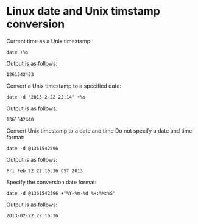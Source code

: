 Linux date and Unix timstamp conversion
=====

Current time as a Unix timestamp:

`date +%s`

Output is as follows:

`1361542433`

Convert a Unix timestamp to a specified date:

`date -d '2013-2-22 22:14' +%s`

Output is as follows:

`1361542440`

Convert Unix timestamp to a date and time Do not specify a date and time format:

`date -d @1361542596`

Output is as follows:

`Fri Feb 22 22:16:36 CST 2013`

Specify the conversion date format:

`date -d @1361542596 +"%Y-%m-%d %H:%M:%S"`

Output is as follows:

`2013-02-22 22:16:36`
